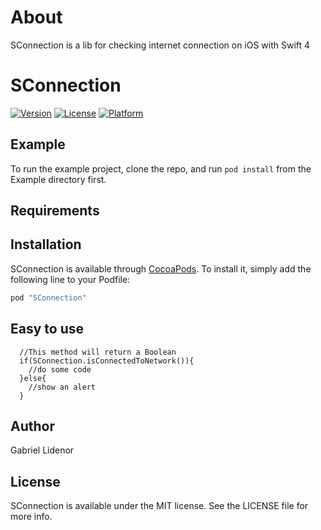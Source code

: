 # About

SConnection is a lib for checking internet connection on iOS with Swift 4

# SConnection

[![Version](https://img.shields.io/cocoapods/v/SConnection.svg?style=flat)](http://cocoapods.org/pods/SConnection)
[![License](https://img.shields.io/cocoapods/l/SConnection.svg?style=flat)](http://cocoapods.org/pods/SConnection)
[![Platform](https://img.shields.io/cocoapods/p/SConnection.svg?style=flat)](http://cocoapods.org/pods/SConnection)

## Example

To run the example project, clone the repo, and run `pod install` from the Example directory first.

## Requirements

## Installation

SConnection is available through [CocoaPods](http://cocoapods.org). To install
it, simply add the following line to your Podfile:

```ruby
pod "SConnection"
```

## Easy to use
```
  //This method will return a Boolean
  if(SConnection.isConnectedToNetwork()){
    //do some code
  }else{
    //show an alert
  }
```

## Author

Gabriel Lidenor

## License

SConnection is available under the MIT license. See the LICENSE file for more info.

